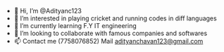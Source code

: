 - 👋 Hi, I’m @Adityanc123
- 👀 I’m interested in playing cricket and running codes in diff languages
- 🌱 I’m currently learning F.Y IT engineering
- 💞️ I’m looking to collaborate with famous companies and softwares
- 📫 Contact me (7758076852)
      Mail adityanchavan123@gmail.com

<!---
Adityanc123/Adityanc123 is a ✨ special ✨ repository because its `README.md` (this file) appears on your GitHub profile.
You can click the Preview link to take a look at your changes.
--->
